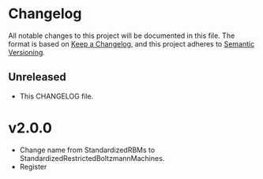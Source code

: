 # Changelog

All notable changes to this project will be documented in this file. The format is based on [Keep a Changelog](https://keepachangelog.com/en/1.0.0/), and this project adheres to [Semantic Versioning](https://semver.org/spec/v2.0.0.html).

## Unreleased

- This CHANGELOG file.

# v2.0.0

- Change name from StandardizedRBMs to StandardizedRestrictedBoltzmannMachines.
- Register
